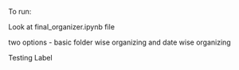 To run:

Look at final_organizer.ipynb file

two options - basic folder wise organizing and date wise organizing

Testing Label
